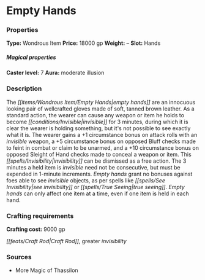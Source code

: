 ﻿---
Title: "Empty Hands"
Type: "Wondrous Item"
Price: "18000 gp"
Weight: "–"
Slot: "Hands"
Caster level: "7"
Aura: "moderate illusion"
Description: |
  "The _empty hands_ are an innocuous looking pair of wellcrafted gloves made of soft, tanned brown leather. As a standard action, the wearer can cause any weapon or item he holds to become invisible for 3 minutes, during which it is clear the wearer is holding something, but it's not possible to see exactly what it is. The wearer gains a +1 circumstance bonus on attack rolls with an invisible weapon, a +5 circumstance bonus on opposed Bluff checks made to feint in combat or claim to be unarmed, and a +10 circumstance bonus on opposed Sleight of Hand checks made to conceal a weapon or item. This invisibility can be dismissed as a free action. The 3 minutes a held item is invisible need not be consecutive, but must be expended in 1-minute increments. Empty hands grant no bonuses against foes able to see invisible objects, as per spells like _see invisibility_ or _true seeing_. _Empty hands_ can only affect one item at a time, even if one item is held in each hand."
Crafting cost: "9000 gp"
Sources: "['More Magic of Thassilon']"
---

# Empty Hands

### Properties

**Type:** Wondrous Item **Price:** 18000 gp **Weight:** – **Slot:** Hands

##### Magical properties

**Caster level:** 7 **Aura:** moderate illusion

### Description

The _[[items/Wondrous Item/Empty Hands|empty hands]]_ are an innocuous looking pair of wellcrafted gloves made of soft, tanned brown leather. As a standard action, the wearer can cause any weapon or item he holds to become _[[conditions/Invisible|invisible]]_ for 3 minutes, during which it is clear the wearer is holding something, but it's not possible to see exactly what it is. The wearer gains a +1 circumstance bonus on attack rolls with an _invisible_ weapon, a +5 circumstance bonus on opposed Bluff checks made to feint in combat or claim to be unarmed, and a +10 circumstance bonus on opposed Sleight of Hand checks made to conceal a weapon or item. This _[[spells/Invisibility|invisibility]]_ can be dismissed as a free action. The 3 minutes a held item is _invisible_ need not be consecutive, but must be expended in 1-minute increments. _Empty hands_ grant no bonuses against foes able to see _invisible_ objects, as per spells like _[[spells/See Invisibility|see invisibility]]_ or _[[spells/True Seeing|true seeing]]_. _Empty hands_ can only affect one item at a time, even if one item is held in each hand.

### Crafting requirements

**Crafting cost:** 9000 gp

_[[feats/Craft Rod|Craft Rod]]_, greater _invisibility_

### Sources

* More Magic of Thassilon